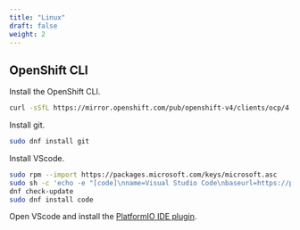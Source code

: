 ```yaml
---
title: "Linux"
draft: false
weight: 2
---
```


## OpenShift CLI

Install the OpenShift CLI.

```sh
curl -sSfL https://mirror.openshift.com/pub/openshift-v4/clients/ocp/4.11.21/openshift-client-linux.tar.gz | tar -zx -C /usr/local/bin oc kubectl
```

Install git.

```sh
sudo dnf install git
```

Install VScode.

```sh
sudo rpm --import https://packages.microsoft.com/keys/microsoft.asc
sudo sh -c 'echo -e "[code]\nname=Visual Studio Code\nbaseurl=https://packages.microsoft.com/yumrepos/vscode\nenabled=1\ngpgcheck=1\ngpgkey=https://packages.microsoft.com/keys/microsoft.asc" > /etc/yum.repos.d/vscode.repo'
dnf check-update
sudo dnf install code
```

Open VScode and install the [PlatformIO IDE plugin](https://docs.platformio.org/en/latest/integration/ide/).

